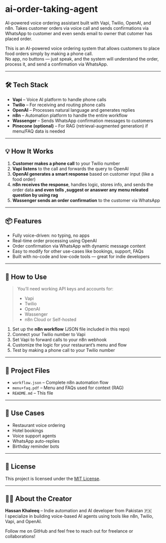 # ai-order-taking-agent
AI-powered voice ordering assistant built with Vapi, Twilio, OpenAI, and n8n. Takes customer orders via voice call and sends confirmations via WhatsApp to customer and even sends email to owner that cutomer has placed order.


This is an AI-powered voice ordering system that allows customers to place food orders simply by making a phone call.  
No app, no buttons — just speak, and the system will understand the order, process it, and send a confirmation via WhatsApp.

---

## 🛠️ Tech Stack

- **Vapi** – Voice AI platform to handle phone calls
- **Twilio** – For receiving and routing phone calls
- **OpenAI** – Processes natural language and generates replies
- **n8n** – Automation platform to handle the entire workflow
- **Wassenger** – Sends WhatsApp confirmation messages to customers
- **Pinecone (optional)** – For RAG (retrieval-augmented generation) if menu/FAQ data is needed

---

## 💡 How It Works

1. **Customer makes a phone call** to your Twilio number
2. **Vapi listens** to the call and forwards the query to OpenAI
3. **OpenAI generates a smart response** based on customer input (like a food order)
4. **n8n receives the response**, handles logic, stores info, and sends the order data **and even tells ,suggest or anaswer any menu releated question by using rag**
5. **Wassenger sends an order confirmation** to the customer via WhatsApp

---

## 📦 Features

- Fully voice-driven: no typing, no apps
- Real-time order processing using OpenAI
- Order confirmation via WhatsApp with dynamic message content
- Easy to modify for other use-cases like bookings, support, FAQs
- Built with no-code and low-code tools — great for indie developers

---

## 📲 How to Use

> You’ll need working API keys and accounts for:
> - Vapi
> - Twilio
> - OpenAI
> - Wassenger
> - n8n Cloud or Self-hosted

1. Set up the **n8n workflow** (JSON file included in this repo)
2. Connect your Twilio number to Vapi
3. Set Vapi to forward calls to your n8n webhook
4. Customize the logic for your restaurant’s menu and flow
5. Test by making a phone call to your Twilio number

---

## 📁 Project Files

- `workflow.json` – Complete n8n automation flow
- `menu+faq.pdf` – Menu and FAQs used for context (RAG)
- `README.md` – This file

---

## 🎯 Use Cases

- Restaurant voice ordering
- Hotel bookings
- Voice support agents
- WhatsApp auto-replies
- Birthday reminder bots

---

## 📄 License

This project is licensed under the [MIT License](LICENSE).

---

## 🙋‍♂️ About the Creator

**Hassan Khaleeq** – Indie automation and AI developer from Pakistan 🇵🇰  
I specialize in building voice-based AI agents using tools like n8n, Twilio, Vapi, and OpenAI.

Follow me on GitHub and feel free to reach out for freelance or collaborations!

